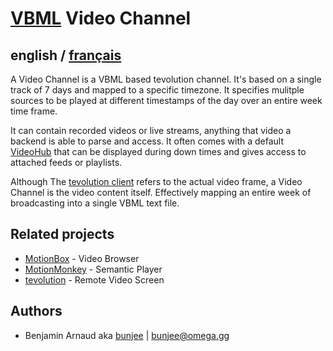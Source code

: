 # [VBML](README.md) Video Channel

## english / [français](fr/VideoChannel.md)

A Video Channel is a VBML based tevolution channel. It's based on a single track of 7 days and
mapped to a specific timezone. It specifies mulitple sources to be played at different timestamps
of the day over an entire week time frame.

It can contain recorded videos or live streams, anything that video a backend is able to parse and
access. It often comes with a default [VideoHub](VideoHub.md) that can be displayed during down
times and gives access to attached feeds or playlists.

Although The [tevolution client](https://omega.gg/tevolution) refers to the actual video frame, a
Video Channel is the video content itself. Effectively mapping an entire week of broadcasting into
a single VBML text file.

## Related projects

- [MotionBox](https://omega.gg/MotionBox/sources) - Video Browser
- [MotionMonkey](https://omega.gg/MotionMonkey) - Semantic Player
- [tevolution](https://omega.gg/tevolution) - Remote Video Screen

## Authors

- Benjamin Arnaud aka [bunjee](https://bunjee.me) | <bunjee@omega.gg>
